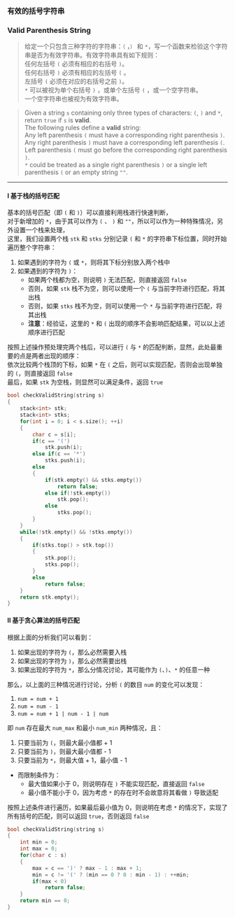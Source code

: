 ### 有效的括号字符串
### Valid Parenthesis String

> 给定一个只包含三种字符的字符串：`（` ，`）` 和 `*`，写一个函数来检验这个字符串是否为有效字符串。有效字符串具有如下规则：  
> 任何左括号 `(` 必须有相应的右括号 `)`。  
> 任何右括号 `)` 必须有相应的左括号 `(` 。  
> 左括号 `(` 必须在对应的右括号之前 `)`。  
> `*` 可以被视为单个右括号 `)` ，或单个左括号 `(` ，或一个空字符串。  
> 一个空字符串也被视为有效字符串。  

> Given a string `s` containing only three types of characters: `(`, `)` and `*`, return `true` if `s` is **valid**.  
> The following rules define a **valid** string:  
> Any left parenthesis `(` must have a corresponding right parenthesis `)`.  
> Any right parenthesis `)` must have a corresponding left parenthesis `(`.  
> Left parenthesis `(` must go before the corresponding right parenthesis `)`.  
> `*` could be treated as a single right parenthesis `)` or a single left parenthesis `(` or an empty string `""`.

----------

#### I 基于栈的括号匹配

基本的括号匹配（即 `(` 和 `)`）可以直接利用栈进行快速判断，  
对于新增加的 `*`，由于其可以作为 `(` 、 `)` 和 `""`，所以可以作为一种特殊情况，另外设置一个栈来处理，  
这里，我们设置两个栈 `stk` 和 `stks` 分别记录 `(` 和 `*` 的字符串下标位置，同时开始遍历整个字符串：  
1. 如果遇到的字符为 `(` 或 `*`，则将其下标分别放入两个栈中  
2. 如果遇到的字符为 `)`：
   - 如果两个栈都为空，则说明 `)` 无法匹配，则直接返回 `false`
   - 否则，如果 `stk` 栈不为空，则可以使用一个 `(` 与当前字符进行匹配，将其出栈
   - 否则，如果 `stks` 栈不为空，则可以使用一个 `*` 与当前字符进行匹配，将其出栈  
   - **注意**：经验证，这里的 `*` 和 `(` 出现的顺序不会影响匹配结果，可以以上述顺序进行匹配  

按照上述操作预处理完两个栈后，可以进行 `(` 与 `*` 的匹配判断，显然，此处最重要的点是两者出现的顺序：  
依次比较两个栈顶的下标，如果 `*` 在 `(` 之后，则可以实现匹配，否则会出现单独的 `(`，则直接返回 `false`  
最后，如果 `stk` 为空栈，则显然可以满足条件，返回 `true`  

```cpp
bool checkValidString(string s) 
{
    stack<int> stk;
    stack<int> stks;
    for(int i = 0; i < s.size(); ++i)
    {
        char c = s[i];
        if(c == '(')
            stk.push(i);
        else if(c == '*')
            stks.push(i);
        else
        {
            if(stk.empty() && stks.empty())
                return false;
            else if(!stk.empty())
                stk.pop();
            else
                stks.pop();
        }
    }
    while(!stk.empty() && !stks.empty())
    {
        if(stks.top() > stk.top())
        {
            stk.pop();
            stks.pop();
        }
        else
            return false;
    }
    return stk.empty();
}
```

#### II 基于贪心算法的括号匹配

根据上面的分析我们可以看到：  
1. 如果出现的字符为 `(`，那么必然需要入栈 
2. 如果出现的字符为 `)`，那么必然需要出栈
3. 如果出现的字符为 `*`，那么分情况讨论，其可能作为 `(`、`)`、`*` 的任意一种  

那么，以上面的三种情况进行讨论，分析 `(` 的数目 `num` 的变化可以发现：
1. `num = num + 1`
2. `num = num - 1`
3. `num = num + 1 | num - 1 | num`  

即 `num` 存在最大 `num_max` 和最小 `num_min` 两种情况，且：  
1. 只要当前为 `(`，则最大最小值都 + 1
2. 只要当前为 `)`，则最大最小值都 - 1
3. 只要当前为 `*`，则最大值 + 1，最小值 - 1
- 而限制条件为：
  - 最大值如果小于 0，则说明存在 `)` 不能实现匹配，直接返回 `false`
  - 最小值不能小于 0，因为考虑 `*` 的存在时不会故意将其看做 `)` 导致适配  

按照上述条件进行遍历，如果最后最小值为 0，则说明在考虑 `*` 的情况下，实现了所有括号的匹配，则可以返回 `true`，否则返回 `false`  

```cpp
bool checkValidString(string s) 
{
    int min = 0;
    int max = 0;
    for(char c : s)
    {
        max = c == ')' ? max - 1 : max + 1;
        min = c != '(' ? (min == 0 ? 0 : min - 1) : ++min; 
        if(max < 0)
            return false;
    }
    return min == 0;
}
```
